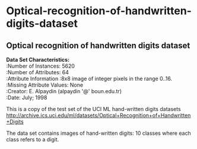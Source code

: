# Optical-recognition-of-handwritten-digits-dataset
Optical recognition of handwritten digits dataset 
-------------------------------------------------- 
**Data Set Characteristics:**     
:Number of Instances: 5620    
:Number of Attributes: 64   
:Attribute Information
:8x8 image of integer pixels in the range 0..16.     
:Missing Attribute Values: None    
:Creator: E. Alpaydin (alpaydin '@' boun.edu.tr)     
:Date: July; 1998  

This is a copy of the test set of the UCI ML hand-written digits datasets http://archive.ics.uci.edu/ml/datasets/Optical+Recognition+of+Handwritten+Digits

The data set contains images of hand-written digits: 10 classes where each class refers to a digit.

